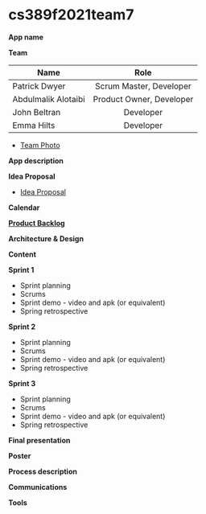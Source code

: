 # cs389f2021team7

**App name**

**Team** 

| Name                 | Role                     |
| -------------------- | :----------------------: |
| Patrick Dwyer        | Scrum Master, Developer  |
| Abdulmalik Alotaibi  | Product Owner, Developer |
| John Beltran         | Developer                |
| Emma Hilts           | Developer                |

* [Team Photo](https://github.com/paceuniversity/cs389f2021team7/blob/main/photo.md)

**App description**

**Idea Proposal**
* [Idea Proposal](https://github.com/paceuniversity/cs389f2021team7/blob/main/team7ideaproposal2021.docx)

**Calendar**

**[Product Backlog](https://github.com/paceuniversity/cs389f2021team7/blob/main/Team%207%20Product%20Backlog.xlsx)**



**Architecture & Design**

**Content**

**Sprint 1**

* Sprint planning
* Scrums
* Sprint demo - video and apk (or equivalent)
* Spring retrospective

**Sprint 2**

* Sprint planning
* Scrums
* Sprint demo - video and apk (or equivalent)
* Spring retrospective

**Sprint 3** 

* Sprint planning
* Scrums
* Sprint demo - video and apk (or equivalent)
* Spring retrospective

**Final presentation**

**Poster**

**Process description**

**Communications**

**Tools**
